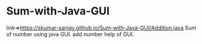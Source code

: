 # Sum-with-Java-GUI
link=>https://skumar-sanjay.github.io/Sum-with-Java-GUI/Addition.java
Sum of number using java GUI.
 add number help of GUI.
